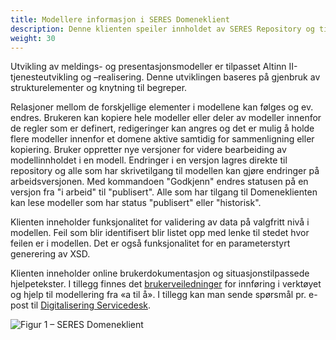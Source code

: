 ```yaml
---
title: Modellere informasjon i SERES Domeneklient
description: Denne klienten speiler innholdet av SERES Repository og tillater inspeksjon, innlegging og endringer av modellene på alle nivåer - dvs. begrepsnivået (begreper og begrepsrelasjoner), strukturnivået (strukturmodeller med strukturelementer) og implementasjonsnivået (bruksnære elementer i data- og meldings- og presentasjonsmodeller). 
weight: 30
---
```

Utvikling av meldings- og presentasjonsmodeller er tilpasset Altinn II-tjenesteutvikling og –realisering. Denne utviklingen baseres på gjenbruk av strukturelementer og knytning til begreper.

Relasjoner mellom de forskjellige elementer i modellene kan følges og ev. endres. Brukeren kan kopiere hele modeller eller deler av modeller innenfor de regler som er definert, redigeringer kan angres og det er mulig å holde flere modeller innenfor et domene aktive samtidig for sammenligning eller kopiering. Bruker oppretter nye versjoner for videre bearbeiding av modellinnholdet i en modell. Endringer i en versjon lagres direkte til repository og alle som har skrivetilgang til modellen kan gjøre endringer på arbeidsversjonen. Med kommandoen "Godkjenn" endres statusen på en versjon fra "i arbeid" til "publisert". Alle som har tilgang til Domeneklienten kan lese modeller som har status "publisert" eller "historisk".

Klienten inneholder funksjonalitet for validering av data på valgfritt nivå i modellen. Feil som blir identifisert blir listet opp med lenke til stedet hvor feilen er i modellen. Det er også funksjonalitet for en parameterstyrt generering av XSD.

Klienten inneholder online brukerdokumentasjon og situasjonstilpassede hjelpetekster. I tillegg finnes det [brukerveiledninger](../brukerveiledninger/) for innføring i verktøyet og hjelp til modellering fra «a til å». I tillegg kan man sende spørsmål pr. e-post til [Digitalisering Servicedesk](mailto:tjenesteeier@altinn.no?Subject=Spørsmål%20knyttet%20til%20modellere%20informasjon%20i%20SERES%20Domeneklient).

![Figur 1 – SERES Domeneklient](../seres-domeneklient.png "Figur 1 – SERES Domeneklient") 
